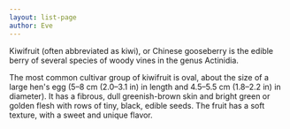 ```yaml
---
layout: list-page
author: Eve
---
```


Kiwifruit (often abbreviated as kiwi), or Chinese gooseberry is the edible
berry of several species of woody vines in the genus Actinidia.

<!--more-->

The most common cultivar group of kiwifruit is oval, about the size of a large
hen's egg (5–8 cm (2.0–3.1 in) in length and 4.5–5.5 cm (1.8–2.2 in) in
diameter). It has a fibrous, dull greenish-brown skin and bright green or
golden flesh with rows of tiny, black, edible seeds. The fruit has a soft
texture, with a sweet and unique flavor.
